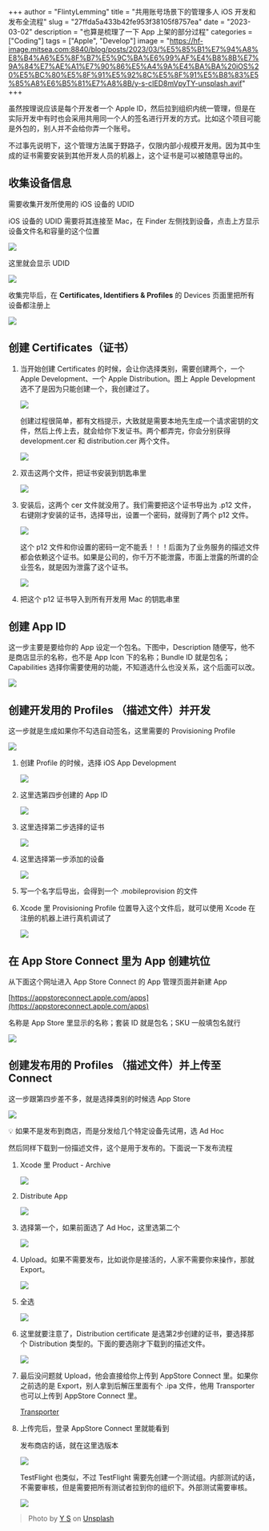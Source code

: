 +++
author = "FlintyLemming"
title = "共用账号场景下的管理多人 iOS 开发和发布全流程"
slug = "27ffda5a433b42fe953f38105f8757ea"
date = "2023-03-02"
description = "也算是梳理了一下 App 上架的部分过程"
categories = ["Coding"]
tags = ["Apple", "Develop"]
image = "https://hf-image.mitsea.com:8840/blog/posts/2023/03/%E5%85%B1%E7%94%A8%E8%B4%A6%E5%8F%B7%E5%9C%BA%E6%99%AF%E4%B8%8B%E7%9A%84%E7%AE%A1%E7%90%86%E5%A4%9A%E4%BA%BA%20iOS%20%E5%BC%80%E5%8F%91%E5%92%8C%E5%8F%91%E5%B8%83%E5%85%A8%E6%B5%81%E7%A8%8B/y-s-cIED8mVpyTY-unsplash.avif"
+++

虽然按理说应该是每个开发者一个 Apple ID，然后拉到组织内统一管理，但是在实际开发中有时也会采用共用同一个人的签名进行开发的方式。比如这个项目可能是外包的，别人并不会给你弄一个账号。

不过事先说明下，这个管理方法属于野路子，仅限内部小规模开发用。因为其中生成的证书需要安装到其他开发人员的机器上，这个证书是可以被随意导出的。

## 收集设备信息

需要收集开发所使用的 iOS 设备的 UDID

iOS 设备的 UDID 需要将其连接至 Mac，在 Finder 左侧找到设备，点击上方显示设备文件名和容量的这个位置

![](https://hf-image.mitsea.com:8840/blog/posts/2023/03/%E5%85%B1%E7%94%A8%E8%B4%A6%E5%8F%B7%E5%9C%BA%E6%99%AF%E4%B8%8B%E7%9A%84%E7%AE%A1%E7%90%86%E5%A4%9A%E4%BA%BA%20iOS%20%E5%BC%80%E5%8F%91%E5%92%8C%E5%8F%91%E5%B8%83%E5%85%A8%E6%B5%81%E7%A8%8B/Untitled.avif)

这里就会显示 UDID

![](https://hf-image.mitsea.com:8840/blog/posts/2023/03/%E5%85%B1%E7%94%A8%E8%B4%A6%E5%8F%B7%E5%9C%BA%E6%99%AF%E4%B8%8B%E7%9A%84%E7%AE%A1%E7%90%86%E5%A4%9A%E4%BA%BA%20iOS%20%E5%BC%80%E5%8F%91%E5%92%8C%E5%8F%91%E5%B8%83%E5%85%A8%E6%B5%81%E7%A8%8B/Untitled%201.avif)

收集完毕后，在 ****Certificates, Identifiers & Profiles**** 的 Devices 页面里把所有设备都注册上

![](https://hf-image.mitsea.com:8840/blog/posts/2023/03/%E5%85%B1%E7%94%A8%E8%B4%A6%E5%8F%B7%E5%9C%BA%E6%99%AF%E4%B8%8B%E7%9A%84%E7%AE%A1%E7%90%86%E5%A4%9A%E4%BA%BA%20iOS%20%E5%BC%80%E5%8F%91%E5%92%8C%E5%8F%91%E5%B8%83%E5%85%A8%E6%B5%81%E7%A8%8B/Untitled%202.avif)

## 创建 ****Certificates（证书）****

1. 当开始创建 Certificates 的时候，会让你选择类别，需要创建两个，一个 Apple Development、一个 Apple Distribution。图上 Apple Development 选不了是因为只能创建一个，我创建过了。

    ![](https://hf-image.mitsea.com:8840/blog/posts/2023/03/%E5%85%B1%E7%94%A8%E8%B4%A6%E5%8F%B7%E5%9C%BA%E6%99%AF%E4%B8%8B%E7%9A%84%E7%AE%A1%E7%90%86%E5%A4%9A%E4%BA%BA%20iOS%20%E5%BC%80%E5%8F%91%E5%92%8C%E5%8F%91%E5%B8%83%E5%85%A8%E6%B5%81%E7%A8%8B/Untitled%203.avif)

    创建过程很简单，都有文档提示，大致就是需要本地先生成一个请求密钥的文件，然后上传上去，就会给你下发证书。两个都弄完，你会分别获得 development.cer 和 distribution.cer 两个文件。

    ![](https://hf-image.mitsea.com:8840/blog/posts/2023/03/%E5%85%B1%E7%94%A8%E8%B4%A6%E5%8F%B7%E5%9C%BA%E6%99%AF%E4%B8%8B%E7%9A%84%E7%AE%A1%E7%90%86%E5%A4%9A%E4%BA%BA%20iOS%20%E5%BC%80%E5%8F%91%E5%92%8C%E5%8F%91%E5%B8%83%E5%85%A8%E6%B5%81%E7%A8%8B/Untitled%204.avif)

2. 双击这两个文件，把证书安装到钥匙串里

    ![](https://hf-image.mitsea.com:8840/blog/posts/2023/03/%E5%85%B1%E7%94%A8%E8%B4%A6%E5%8F%B7%E5%9C%BA%E6%99%AF%E4%B8%8B%E7%9A%84%E7%AE%A1%E7%90%86%E5%A4%9A%E4%BA%BA%20iOS%20%E5%BC%80%E5%8F%91%E5%92%8C%E5%8F%91%E5%B8%83%E5%85%A8%E6%B5%81%E7%A8%8B/Untitled%205.avif)

3. 安装后，这两个 cer 文件就没用了。我们需要把这个证书导出为 .p12 文件，右键刚才安装的证书，选择导出，设置一个密码，就得到了两个 p12 文件。

    ![](https://hf-image.mitsea.com:8840/blog/posts/2023/03/%E5%85%B1%E7%94%A8%E8%B4%A6%E5%8F%B7%E5%9C%BA%E6%99%AF%E4%B8%8B%E7%9A%84%E7%AE%A1%E7%90%86%E5%A4%9A%E4%BA%BA%20iOS%20%E5%BC%80%E5%8F%91%E5%92%8C%E5%8F%91%E5%B8%83%E5%85%A8%E6%B5%81%E7%A8%8B/Untitled%206.avif)

    这个 p12 文件和你设置的密码一定不能丢！！！后面为了业务服务的描述文件都会依赖这个证书。如果是公司的，你千万不能泄露，市面上泄露的所谓的企业签名，就是因为泄露了这个证书。

    ![](https://hf-image.mitsea.com:8840/blog/posts/2023/03/%E5%85%B1%E7%94%A8%E8%B4%A6%E5%8F%B7%E5%9C%BA%E6%99%AF%E4%B8%8B%E7%9A%84%E7%AE%A1%E7%90%86%E5%A4%9A%E4%BA%BA%20iOS%20%E5%BC%80%E5%8F%91%E5%92%8C%E5%8F%91%E5%B8%83%E5%85%A8%E6%B5%81%E7%A8%8B/Untitled%207.avif)

4. 把这个 p12 证书导入到所有开发用 Mac 的钥匙串里

## 创建 App ID

这一步主要是要给你的 App 设定一个包名。下图中，Description 随便写，他不是商店显示的名称，也不是 App Icon 下的名称；Bundle ID 就是包名；Capabilities 选择你需要使用的功能，不知道选什么也没关系，这个后面可以改。

![](https://hf-image.mitsea.com:8840/blog/posts/2023/03/%E5%85%B1%E7%94%A8%E8%B4%A6%E5%8F%B7%E5%9C%BA%E6%99%AF%E4%B8%8B%E7%9A%84%E7%AE%A1%E7%90%86%E5%A4%9A%E4%BA%BA%20iOS%20%E5%BC%80%E5%8F%91%E5%92%8C%E5%8F%91%E5%B8%83%E5%85%A8%E6%B5%81%E7%A8%8B/Untitled%208.avif)

## 创建开发用的 Profiles （描述文件）并开发

这一步就是生成如果你不勾选自动签名，这里需要的 Provisioning Profile

![](https://hf-image.mitsea.com:8840/blog/posts/2023/03/%E5%85%B1%E7%94%A8%E8%B4%A6%E5%8F%B7%E5%9C%BA%E6%99%AF%E4%B8%8B%E7%9A%84%E7%AE%A1%E7%90%86%E5%A4%9A%E4%BA%BA%20iOS%20%E5%BC%80%E5%8F%91%E5%92%8C%E5%8F%91%E5%B8%83%E5%85%A8%E6%B5%81%E7%A8%8B/Untitled%209.avif)

1. 创建 Profile 的时候，选择 iOS App Development

    ![](https://hf-image.mitsea.com:8840/blog/posts/2023/03/%E5%85%B1%E7%94%A8%E8%B4%A6%E5%8F%B7%E5%9C%BA%E6%99%AF%E4%B8%8B%E7%9A%84%E7%AE%A1%E7%90%86%E5%A4%9A%E4%BA%BA%20iOS%20%E5%BC%80%E5%8F%91%E5%92%8C%E5%8F%91%E5%B8%83%E5%85%A8%E6%B5%81%E7%A8%8B/Untitled%2010.avif)

2. 这里选第四步创建的 App ID

    ![](https://hf-image.mitsea.com:8840/blog/posts/2023/03/%E5%85%B1%E7%94%A8%E8%B4%A6%E5%8F%B7%E5%9C%BA%E6%99%AF%E4%B8%8B%E7%9A%84%E7%AE%A1%E7%90%86%E5%A4%9A%E4%BA%BA%20iOS%20%E5%BC%80%E5%8F%91%E5%92%8C%E5%8F%91%E5%B8%83%E5%85%A8%E6%B5%81%E7%A8%8B/Untitled%2011.avif)

3. 这里选择第二步选择的证书

    ![](https://hf-image.mitsea.com:8840/blog/posts/2023/03/%E5%85%B1%E7%94%A8%E8%B4%A6%E5%8F%B7%E5%9C%BA%E6%99%AF%E4%B8%8B%E7%9A%84%E7%AE%A1%E7%90%86%E5%A4%9A%E4%BA%BA%20iOS%20%E5%BC%80%E5%8F%91%E5%92%8C%E5%8F%91%E5%B8%83%E5%85%A8%E6%B5%81%E7%A8%8B/Untitled%2012.avif)

4. 这里选择第一步添加的设备

    ![](https://hf-image.mitsea.com:8840/blog/posts/2023/03/%E5%85%B1%E7%94%A8%E8%B4%A6%E5%8F%B7%E5%9C%BA%E6%99%AF%E4%B8%8B%E7%9A%84%E7%AE%A1%E7%90%86%E5%A4%9A%E4%BA%BA%20iOS%20%E5%BC%80%E5%8F%91%E5%92%8C%E5%8F%91%E5%B8%83%E5%85%A8%E6%B5%81%E7%A8%8B/Untitled%2013.avif)

5. 写一个名字后导出，会得到一个 .mobileprovision 的文件
6. Xcode 里 Provisioning Profile 位置导入这个文件后，就可以使用 Xcode 在注册的机器上进行真机调试了

    ![](https://hf-image.mitsea.com:8840/blog/posts/2023/03/%E5%85%B1%E7%94%A8%E8%B4%A6%E5%8F%B7%E5%9C%BA%E6%99%AF%E4%B8%8B%E7%9A%84%E7%AE%A1%E7%90%86%E5%A4%9A%E4%BA%BA%20iOS%20%E5%BC%80%E5%8F%91%E5%92%8C%E5%8F%91%E5%B8%83%E5%85%A8%E6%B5%81%E7%A8%8B/Untitled%2014.avif)

## 在 App Store Connect 里为 App 创建坑位

从下面这个网址进入 App Store Connect 的 App 管理页面并新建 App

[https://appstoreconnect.apple.com/apps](https://appstoreconnect.apple.com/apps)

名称是 App Store 里显示的名称；套装 ID 就是包名；SKU 一般填包名就行

![](https://hf-image.mitsea.com:8840/blog/posts/2023/03/%E5%85%B1%E7%94%A8%E8%B4%A6%E5%8F%B7%E5%9C%BA%E6%99%AF%E4%B8%8B%E7%9A%84%E7%AE%A1%E7%90%86%E5%A4%9A%E4%BA%BA%20iOS%20%E5%BC%80%E5%8F%91%E5%92%8C%E5%8F%91%E5%B8%83%E5%85%A8%E6%B5%81%E7%A8%8B/Untitled%2015.avif)

## 创建发布用的 Profiles （描述文件）并上传至 Connect

这一步跟第四步差不多，就是选择类别的时候选 App Store

![](https://hf-image.mitsea.com:8840/blog/posts/2023/03/%E5%85%B1%E7%94%A8%E8%B4%A6%E5%8F%B7%E5%9C%BA%E6%99%AF%E4%B8%8B%E7%9A%84%E7%AE%A1%E7%90%86%E5%A4%9A%E4%BA%BA%20iOS%20%E5%BC%80%E5%8F%91%E5%92%8C%E5%8F%91%E5%B8%83%E5%85%A8%E6%B5%81%E7%A8%8B/Untitled%2016.avif)

💡 如果不是发布到商店，而是分发给几个特定设备先试用，选 Ad Hoc

然后同样下载到一份描述文件，这个是用于发布的。下面说一下发布流程

1. Xcode 里 Product - Archive

    ![](https://hf-image.mitsea.com:8840/blog/posts/2023/03/%E5%85%B1%E7%94%A8%E8%B4%A6%E5%8F%B7%E5%9C%BA%E6%99%AF%E4%B8%8B%E7%9A%84%E7%AE%A1%E7%90%86%E5%A4%9A%E4%BA%BA%20iOS%20%E5%BC%80%E5%8F%91%E5%92%8C%E5%8F%91%E5%B8%83%E5%85%A8%E6%B5%81%E7%A8%8B/Untitled%2017.avif)

2. Distribute App

    ![](https://hf-image.mitsea.com:8840/blog/posts/2023/03/%E5%85%B1%E7%94%A8%E8%B4%A6%E5%8F%B7%E5%9C%BA%E6%99%AF%E4%B8%8B%E7%9A%84%E7%AE%A1%E7%90%86%E5%A4%9A%E4%BA%BA%20iOS%20%E5%BC%80%E5%8F%91%E5%92%8C%E5%8F%91%E5%B8%83%E5%85%A8%E6%B5%81%E7%A8%8B/Untitled%2018.avif)

3. 选择第一个，如果前面选了 Ad Hoc，这里选第二个

    ![](https://hf-image.mitsea.com:8840/blog/posts/2023/03/%E5%85%B1%E7%94%A8%E8%B4%A6%E5%8F%B7%E5%9C%BA%E6%99%AF%E4%B8%8B%E7%9A%84%E7%AE%A1%E7%90%86%E5%A4%9A%E4%BA%BA%20iOS%20%E5%BC%80%E5%8F%91%E5%92%8C%E5%8F%91%E5%B8%83%E5%85%A8%E6%B5%81%E7%A8%8B/Untitled%2019.avif)

4. Upload。如果不需要发布，比如说你是接活的，人家不需要你来操作，那就 Export。

    ![](https://hf-image.mitsea.com:8840/blog/posts/2023/03/%E5%85%B1%E7%94%A8%E8%B4%A6%E5%8F%B7%E5%9C%BA%E6%99%AF%E4%B8%8B%E7%9A%84%E7%AE%A1%E7%90%86%E5%A4%9A%E4%BA%BA%20iOS%20%E5%BC%80%E5%8F%91%E5%92%8C%E5%8F%91%E5%B8%83%E5%85%A8%E6%B5%81%E7%A8%8B/Untitled%2020.avif)

5. 全选

    ![](https://hf-image.mitsea.com:8840/blog/posts/2023/03/%E5%85%B1%E7%94%A8%E8%B4%A6%E5%8F%B7%E5%9C%BA%E6%99%AF%E4%B8%8B%E7%9A%84%E7%AE%A1%E7%90%86%E5%A4%9A%E4%BA%BA%20iOS%20%E5%BC%80%E5%8F%91%E5%92%8C%E5%8F%91%E5%B8%83%E5%85%A8%E6%B5%81%E7%A8%8B/Untitled%2021.avif)

6. 这里就要注意了，Distribution certificate 是选第2步创建的证书，要选择那个 Distribution 类型的。下面的要选刚才下载到的描述文件。

    ![](https://hf-image.mitsea.com:8840/blog/posts/2023/03/%E5%85%B1%E7%94%A8%E8%B4%A6%E5%8F%B7%E5%9C%BA%E6%99%AF%E4%B8%8B%E7%9A%84%E7%AE%A1%E7%90%86%E5%A4%9A%E4%BA%BA%20iOS%20%E5%BC%80%E5%8F%91%E5%92%8C%E5%8F%91%E5%B8%83%E5%85%A8%E6%B5%81%E7%A8%8B/Untitled%2022.avif)

7. 最后没问题就 Upload，他会直接给你上传到 AppStore Connect 里。如果你之前选的是 Export，别人拿到后解压里面有个 .ipa 文件，他用 Transporter 也可以上传到 AppStore Connect 里。

    [Transporter](https://apps.apple.com/cn/app/transporter/id1450874784?mt=12)

8. 上传完后，登录 AppStore Connect 里就能看到

    发布商店的话，就在这里选版本

    ![](https://hf-image.mitsea.com:8840/blog/posts/2023/03/%E5%85%B1%E7%94%A8%E8%B4%A6%E5%8F%B7%E5%9C%BA%E6%99%AF%E4%B8%8B%E7%9A%84%E7%AE%A1%E7%90%86%E5%A4%9A%E4%BA%BA%20iOS%20%E5%BC%80%E5%8F%91%E5%92%8C%E5%8F%91%E5%B8%83%E5%85%A8%E6%B5%81%E7%A8%8B/Untitled%2023.avif)

    TestFlight 也类似，不过 TestFlight 需要先创建一个测试组。内部测试的话，不需要审核，但是需要把所有测试者拉到你的组织下。外部测试需要审核。

    ![](https://hf-image.mitsea.com:8840/blog/posts/2023/03/%E5%85%B1%E7%94%A8%E8%B4%A6%E5%8F%B7%E5%9C%BA%E6%99%AF%E4%B8%8B%E7%9A%84%E7%AE%A1%E7%90%86%E5%A4%9A%E4%BA%BA%20iOS%20%E5%BC%80%E5%8F%91%E5%92%8C%E5%8F%91%E5%B8%83%E5%85%A8%E6%B5%81%E7%A8%8B/Untitled%2024.avif)

> Photo by [Y S](https://unsplash.com/@santonii?utm_source=unsplash&utm_medium=referral&utm_content=creditCopyText) on [Unsplash](https://unsplash.com/?utm_source=unsplash&utm_medium=referral&utm_content=creditCopyText)
  